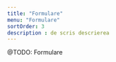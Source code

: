 ```yaml
---
title: "Formulare"
menu: "Formulare"
sortOrder: 3
description : de scris descrierea
---
```


@TODO: Formulare
